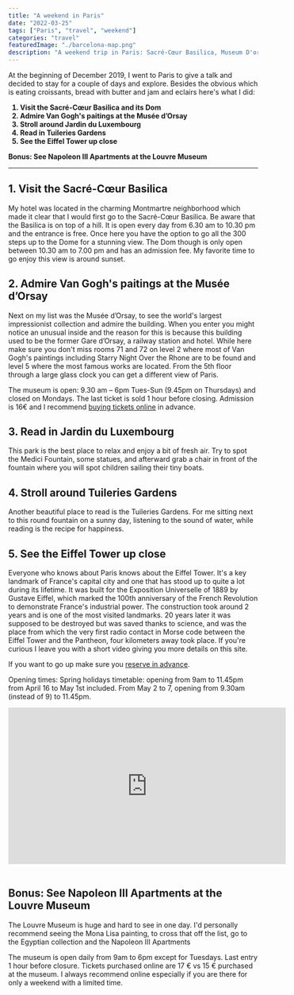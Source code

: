 ```yaml
---
title: "A weekend in Paris"
date: "2022-03-25"
tags: ["Paris", "travel", "weekend"]
categories: "travel"
featuredImage: "./barcelona-map.png"
description: "A weekend trip in Paris: Sacré-Cœur Basilica, Museum D'orsay, Le Gardin Luxembour, Twileries Garden."
---
```


At the beginning of December 2019, I went to Paris to give a talk and decided to stay for a couple of days and explore. Besides the obvious which is eating croissants, bread with butter and jam and eclairs here's what I did:
<br />

<b>

1. Visit the Sacré-Cœur Basilica and its Dom
2. Admire Van Gogh's paitings at the Musée d’Orsay
3. Stroll around Jardin du Luxembourg
4. Read in Tuileries Gardens
5. See the Eiffel Tower up close

Bonus: See Napoleon III Apartments at the Louvre Museum
</b>

---

## 1. Visit the Sacré-Cœur Basilica

My hotel was located in the charming Montmartre neighborhood which made it clear that I would first go to the Sacré-Cœur Basilica. Be aware that the Basilica is on top of a hill. It is open every day from 6.30 am to 10.30 pm and the entrance is free. Once here you have the option to go all the 300 steps up to the Dome for a stunning view. The Dom though is only open between 10.30 am to 7.00 pm and has an admission fee. My favorite time to go enjoy this view is around sunset.

## 2. Admire Van Gogh's paitings at the Musée d’Orsay

Next on my list was the Musée d’Orsay, to see the world's largest impressionist collection and admire the building. When you enter you might notice an unusual inside and the reason for this is because this building used to be the former Gare d’Orsay, a railway station and hotel. While here make sure you don't miss rooms 71 and 72 on level 2 where most of Van Gogh's paintings including Starry Night Over the Rhone are to be found and level 5 where the most famous works are located. From the 5th floor through a large glass clock you can get a different view of Paris.

The museum is open: 9.30 am – 6pm Tues-Sun (9.45pm on Thursdays) and closed on Mondays. The last ticket is sold 1 hour before closing. Admission is 16€ and I recommend <a href='www.musee-orsay.fr/en/visit/admission/ticket-purchase.html' target="_blank" class="articleLink"> buying tickets online</a> in advance.

## 3. Read in Jardin du Luxembourg

This park is the best place to relax and enjoy a bit of fresh air. Try to spot the Medici Fountain, some statues, and afterward grab a chair in front of the fountain where you will spot children sailing their tiny boats.

## 4. Stroll around Tuileries Gardens

Another beautiful place to read is the Tuileries Gardens. For me sitting next to this round fountain on a sunny day, listening to the sound of water, while reading is the recipe for happiness.

## 5. See the Eiffel Tower up close

Everyone who knows about Paris knows about the Eiffel Tower. It's a key landmark of France's capital city and one that has stood up to quite a lot during its lifetime. It was built for the Exposition Universelle of 1889 by Gustave Eiffel, which marked the 100th anniversary of the French Revolution to demonstrate France's industrial power. The construction took around 2 years and is one of the most visited landmarks. 20 years later it was supposed to be destroyed but was saved thanks to science, and was the place from which the very first radio contact in Morse code between the Eiffel Tower and the Pantheon, four kilometers away took place. If you're curious I leave you with a short video giving you more details on this site.

If you want to go up make sure you <a href="https://www.toureiffel.paris/en" target="_blank" class="articleLink">reserve in advance</a>.

Opening times: Spring holidays timetable: opening from 9am to 11.45pm from April 16 to May 1st included. From May 2 to 7, opening from 9.30am (instead of 9) to 11.45pm.

<div class="embed-responsive embed-responsive-16by9">
<iframe width="560" height="315" src="https://www.youtube.com/embed/o9a_liqKDqQ" title="YouTube video player" frameborder="0" allow="accelerometer; autoplay; clipboard-write; encrypted-media; gyroscope; picture-in-picture" allowfullscreen></iframe>
</div>
</br>

## Bonus: See Napoleon III Apartments at the Louvre Museum

The Louvre Museum is huge and hard to see in one day. I'd personally recommend seeing the Mona Lisa painting, to cross that off the list, go to the Egyptian collection and the Napoleon III Apartments

The museum is open daily from 9am to 6pm except for Tuesdays. Last entry 1 hour before closure. Tickets purchased online are 17 € vs 15 € purchased at the museum. I always recommend online especially if you are there for only a weekend with a limited time.
